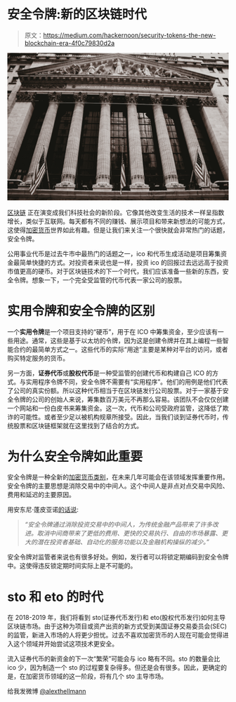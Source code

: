 # 安全令牌:新的区块链时代

> 原文：<https://medium.com/hackernoon/security-tokens-the-new-blockchain-era-4f0c79830d2a>

![](img/fbfe2d01ef027fa7de72e5388be36440.png)

[区块链](https://hackernoon.com/tagged/blockchain) 正在演变成我们科技社会的新阶段。它像其他改变生活的技术一样呈指数增长，类似于互联网。每天都有不同的赚钱、展示项目和带来新想法的可能方式，这使得[加密货币](https://hackernoon.com/tagged/cryptocurrency)世界如此有趣。但是让我们来关注一个很快就会非常热门的话题，安全令牌。

公用事业代币是过去牛市中最热门的话题之一，ico 和代币生成活动是项目筹集资金最简单快捷的方式。对投资者来说也是一样，投资 ico 的回报过去远远高于投资市值更高的硬币。对于区块链技术的下一个时代，我们应该准备一些新的东西，安全令牌。想象一下，一个完全受监管的代币代表一家公司的股票。

# 实用令牌和安全令牌的区别

一个**实用令牌**是一个项目支持的“硬币”，用于在 ICO 中筹集资金，至少应该有一些用途。通常，这些是基于以太坊的令牌，因为这是创建令牌并在其上编程一些智能合约的最简单方式之一。这些代币的实际“用途”主要是某种对平台的访问，或者购买特定服务的货币。

另一方面，**证券代币**或**股权代币**是一种受监管的创建代币和构建自己 ICO 的方式。与实用程序令牌不同，安全令牌不需要有“实用程序”。他们的用例是他们代表了公司的真实份额。所以这种代币相当于在区块链发行公司股票。对于一家基于安全令牌的公司的创始人来说，筹集数百万美元不再那么容易。该团队不会仅仅创建一个网站和一份白皮书来筹集资金。这一次，代币和公司受政府监管，这降低了欺诈的可能性。或者至少足以被机构规章所接受。因此，当我们谈到证券代币时，传统股票和区块链框架就在这里找到了结合的方式。

# 为什么安全令牌如此重要

安全令牌是一种全新的[加密货币类别](https://coindiligent.com/cryptocurrency-categories)，在未来几年可能会在该领域发挥重要作用。安全令牌的主要思想是消除交易中的中间人。这个中间人是非点对点交易中风险、费用和延迟的主要原因。

用安东尼·蓬皮亚诺[的话说](/@apompliano/the-official-guide-to-tokenized-securities-44e8342bb24f):

> *“安全令牌通过消除投资交易中的中间人，为传统金融产品带来了许多改进。取消中间商带来了更低的费用、更快的交易执行、自由的市场暴露、更大的潜在投资者基础、自动化的服务功能以及金融机构操纵的减少。”*

安全令牌对监管者来说也有很多好处。例如，发行者可以将锁定期编码到安全令牌中。这使得违反锁定期时间实际上是不可能的。

# sto 和 eto 的时代

在 2018-2019 年，我们将看到 sto(证券代币发行)和 eto(股权代币发行)如何主导区块链市场。由于这种为项目或资产出资的新方式受到美国证券交易委员会(SEC)的监管，新进入市场的人将更少担忧。过去不喜欢加密货币的人现在可能会觉得进入这个领域并开始尝试这项技术更安全。

流入证券代币的新资金的下一次“繁荣”可能会与 ico 略有不同。sto 的数量会比 ico 少，因为制造一个 sto 的过程要复杂得多。但还是会有很多。因此，更确定的是，在加密货币领域的这一阶段，将有几个 sto 主导市场。

给我发微博 [@alexthellmann](https://twitter.com/alexthellmann?lang=en)